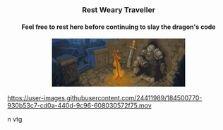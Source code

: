 <h3 align="center">
  Rest Weary Traveller
</h3>

<h4 align="center">
Feel free to rest here before continuing to slay the dragon's code
</h4>

<p align="center">
  <img width="60%" src="/images/warrior rest wide.gif"/>
</p>


https://user-images.githubusercontent.com/24411989/184500770-930b53c7-cd0a-440d-9c96-608030572f75.mov

 n vtg
<!--
**arrofirezasatria/arrofirezasatria** is a ✨ _special_ ✨ repository because its `README.md` (this file) appears on your GitHub profile.

Here are some ideas to get you started:

- 🔭 I’m currently working on ...
- 🌱 I’m currently learning ...
- 👯 I’m looking to collaborate on ...
- 🤔 I’m looking for help with ...
- 💬 Ask me about ...
- 📫 How to reach me: ...
- 😄 Pronouns: ...
- ⚡ Fun fact: ...
-->

